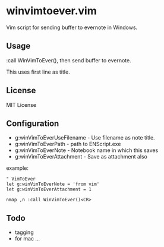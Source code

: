 winvimtoever.vim
================

Vim script for sending buffer to evernote in Windows.

Usage
------------

:call WinVimToEver(), then send buffer to evernote.

This uses first line as title.

License
-------------

MIT License

Configuration
-------------

- g:winVimToEverUseFilename - Use filename as note title.
- g:winVimToEverPath - path to ENScript.exe
- g:winVimToEverNote - Notebook name in which this saves
- g:winVimToEverAttachment - Save as attachment also

example:

    " VimToEver
    let g:winVimToEverNote = 'from vim'
    let g:winVimToEverAttachment = 1
    
    nmap ,n :call WinVimToEver()<CR>

Todo
-------------

- tagging
- for mac ...

